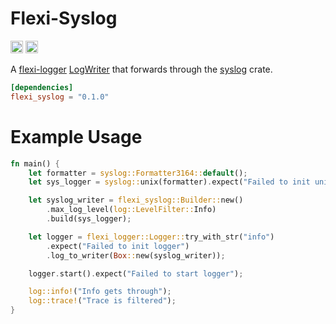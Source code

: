 Flexi-Syslog
============

[<img alt="crates.io" src="https://img.shields.io/crates/v/flexi-syslog.svg?style=for-the-badge&color=fc8d62&logo=rust" height="20">](https://crates.io/crates/flexi-syslog)
[<img alt="docs.rs" src="https://img.shields.io/badge/docs.rs-flexi-syslog?style=for-the-badge&labelColor=555555&logoColor=white&logo=data:image/svg+xml;base64" height="20">](https://docs.rs/flexi-syslog)

A [flexi-logger](https://docs.rs/flexi_logger/0.22.0/flexi_logger/) [LogWriter](https://docs.rs/flexi_logger/0.22.0/flexi_logger/writers/trait.LogWriter.html) that forwards through the [syslog](https://docs.rs/syslog/6.0.1/syslog/index.html) crate.

```toml
[dependencies]
flexi_syslog = "0.1.0"
```

# Example Usage

```rust
fn main() {
    let formatter = syslog::Formatter3164::default();
    let sys_logger = syslog::unix(formatter).expect("Failed to init unix socket");

    let syslog_writer = flexi_syslog::Builder::new()
        .max_log_level(log::LevelFilter::Info)
        .build(sys_logger);

    let logger = flexi_logger::Logger::try_with_str("info")
        .expect("Failed to init logger")
        .log_to_writer(Box::new(syslog_writer));

    logger.start().expect("Failed to start logger");

    log::info!("Info gets through");
    log::trace!("Trace is filtered");
}
```
